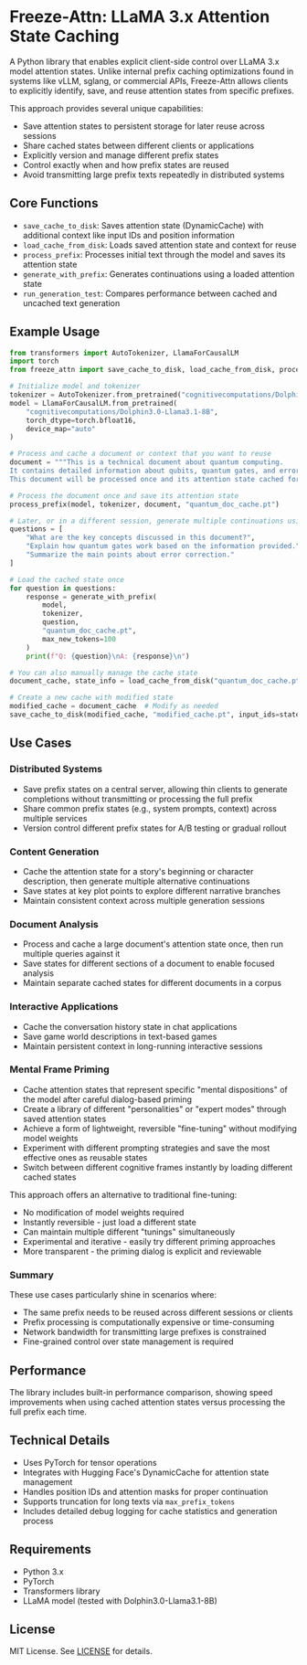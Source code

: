 # Freeze-Attn: LLaMA 3.x Attention State Caching

A Python library that enables explicit client-side control over LLaMA 3.x model attention states. Unlike internal prefix caching optimizations found in systems like vLLM, sglang, or commercial APIs, Freeze-Attn allows clients to explicitly identify, save, and reuse attention states from specific prefixes.

This approach provides several unique capabilities:

- Save attention states to persistent storage for later reuse across sessions
- Share cached states between different clients or applications
- Explicitly version and manage different prefix states
- Control exactly when and how prefix states are reused
- Avoid transmitting large prefix texts repeatedly in distributed systems

## Core Functions

- `save_cache_to_disk`: Saves attention state (DynamicCache) with additional context like input IDs and position information
- `load_cache_from_disk`: Loads saved attention state and context for reuse
- `process_prefix`: Processes initial text through the model and saves its attention state
- `generate_with_prefix`: Generates continuations using a loaded attention state
- `run_generation_test`: Compares performance between cached and uncached text generation

## Example Usage

```python
from transformers import AutoTokenizer, LlamaForCausalLM
import torch
from freeze_attn import save_cache_to_disk, load_cache_from_disk, process_prefix, generate_with_prefix

# Initialize model and tokenizer
tokenizer = AutoTokenizer.from_pretrained("cognitivecomputations/Dolphin3.0-Llama3.1-8B")
model = LlamaForCausalLM.from_pretrained(
    "cognitivecomputations/Dolphin3.0-Llama3.1-8B",
    torch_dtype=torch.bfloat16,
    device_map="auto"
)

# Process and cache a document or context that you want to reuse
document = """This is a technical document about quantum computing.
It contains detailed information about qubits, quantum gates, and error correction.
This document will be processed once and its attention state cached for repeated use."""

# Process the document once and save its attention state
process_prefix(model, tokenizer, document, "quantum_doc_cache.pt")

# Later, or in a different session, generate multiple continuations using the cached state
questions = [
    "What are the key concepts discussed in this document?",
    "Explain how quantum gates work based on the information provided.",
    "Summarize the main points about error correction."
]

# Load the cached state once
for question in questions:
    response = generate_with_prefix(
        model,
        tokenizer,
        question,
        "quantum_doc_cache.pt",
        max_new_tokens=100
    )
    print(f"Q: {question}\nA: {response}\n")

# You can also manually manage the cache state
document_cache, state_info = load_cache_from_disk("quantum_doc_cache.pt")

# Create a new cache with modified state
modified_cache = document_cache  # Modify as needed
save_cache_to_disk(modified_cache, "modified_cache.pt", input_ids=state_info["input_ids"])
```

## Use Cases

### Distributed Systems

- Save prefix states on a central server, allowing thin clients to generate completions without transmitting or processing the full prefix
- Share common prefix states (e.g., system prompts, context) across multiple services
- Version control different prefix states for A/B testing or gradual rollout

### Content Generation

- Cache the attention state for a story's beginning or character description, then generate multiple alternative continuations
- Save states at key plot points to explore different narrative branches
- Maintain consistent context across multiple generation sessions

### Document Analysis

- Process and cache a large document's attention state once, then run multiple queries against it
- Save states for different sections of a document to enable focused analysis
- Maintain separate cached states for different documents in a corpus

### Interactive Applications

- Cache the conversation history state in chat applications
- Save game world descriptions in text-based games
- Maintain persistent context in long-running interactive sessions

### Mental Frame Priming

- Cache attention states that represent specific "mental dispositions" of the model after careful dialog-based priming
- Create a library of different "personalities" or "expert modes" through saved attention states
- Achieve a form of lightweight, reversible "fine-tuning" without modifying model weights
- Experiment with different prompting strategies and save the most effective ones as reusable states
- Switch between different cognitive frames instantly by loading different cached states

This approach offers an alternative to traditional fine-tuning:

- No modification of model weights required
- Instantly reversible - just load a different state
- Can maintain multiple different "tunings" simultaneously
- Experimental and iterative - easily try different priming approaches
- More transparent - the priming dialog is explicit and reviewable

### Summary

These use cases particularly shine in scenarios where:

- The same prefix needs to be reused across different sessions or clients
- Prefix processing is computationally expensive or time-consuming
- Network bandwidth for transmitting large prefixes is constrained
- Fine-grained control over state management is required

## Performance

The library includes built-in performance comparison, showing speed improvements when using cached attention states versus processing the full prefix each time.

## Technical Details

- Uses PyTorch for tensor operations
- Integrates with Hugging Face's DynamicCache for attention state management
- Handles position IDs and attention masks for proper continuation
- Supports truncation for long texts via `max_prefix_tokens`
- Includes detailed debug logging for cache statistics and generation process

## Requirements

- Python 3.x
- PyTorch
- Transformers library
- LLaMA model (tested with Dolphin3.0-Llama3.1-8B)

## License

MIT License. See [LICENSE](LICENSE) for details.
